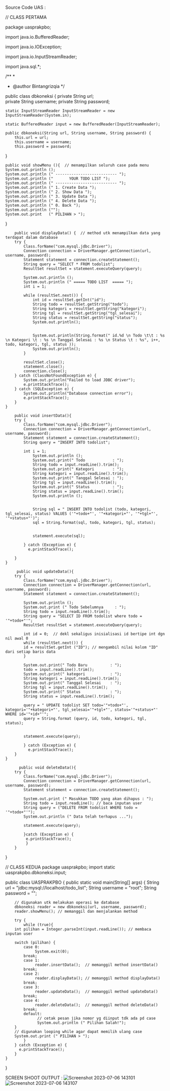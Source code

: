 Source Code UAS :

// CLASS PERTAMA

package uasprakpbo;

import java.io.BufferedReader;    

import java.io.IOException;   

import java.io.InputStreamReader; 

import java.sql.*; 

/**
 *
 * @author Bintangrizqia
 */

public class dbkoneksi {
    private String url;     
    private String username; 
    private String password; 
    
    static InputStreamReader InputStreamReader = new InputStreamReader(System.in);

    static BufferedReader input = new BufferedReader(InputStreamReader);

    public dbkoneksi(String url, String username, String password) {
        this.url = url;          
        this.username = username; 
        this.password = password; 
    
}
    
    public void showMenu (){  // menampilkan seluruh case pada menu
    System.out.println ();
    System.out.println (" --------------------------- ");
    System.out.println ("       YOUR TODO LIST ");
    System.out.println (" --------------------------- ");
    System.out.println (" 1. Create Data ");
    System.out.println (" 2. Show Data ");
    System.out.println (" 3. Update Data ");
    System.out.println (" 4. Delete Data ");
    System.out.println (" 0. Back ");
    System.out.println ("");
    System.out.print   (" PILIHAN > ");
}
    
        public void displayData() {  // method utk menampilkan data yang terdapat dalam database
        try {
            Class.forName("com.mysql.jdbc.Driver");                                       
            Connection connection = DriverManager.getConnection(url, username, password); 
            Statement statement = connection.createStatement();  
            String query = "SELECT * FROM todolist";        
            ResultSet resultSet = statement.executeQuery(query); 
            
            System.out.println ();                                
            System.out.println (" ===== TODO LIST  ===== "); 
            int i = 1;  
            
            while (resultSet.next()) {
                int id = resultSet.getInt("id");          
                String todo = resultSet.getString("todo"); 
                String kategori = resultSet.getString("kategori");      
                String tgl = resultSet.getString("tgl_selesai"); 
                String status = resultSet.getString("status");      
                System.out.println();
                
            
                System.out.println(String.format(" id.%d \n Todo \t\t : %s \n Kategori \t : %s \n Tanggal Selesai : %s \n Status \t : %s", i++, todo, kategori, tgl, status ));
                System.out.println();
            }
            
            resultSet.close();
            statement.close();  
            connection.close();
        } catch (ClassNotFoundException e) {                 
            System.out.println("Failed to load JDBC driver"); 
            e.printStackTrace();  
        } catch (SQLException e) {                         
            System.out.println("Database connection error"); 
            e.printStackTrace(); 
        } 
    }
        
        public void insertData(){ 
        try {
            Class.forName("com.mysql.jdbc.Driver");                                    
            Connection connection = DriverManager.getConnection(url, username, password); 
            Statement statement = connection.createStatement(); 
            String query = "INSERT INTO todolist";        

            int i = 1;                
                System.out.println ();
                System.out.print(" Todo            : ");
                String todo = input.readLine().trim();         
                System.out.print(" Kategori        : ");
                String kategori = input.readLine().trim();  
                System.out.print(" Tanggal Selesai : ");
                String tgl = input.readLine().trim();
                System.out.print(" Status          : ");
                String status = input.readLine().trim();         
                System.out.println ();
                
        
                String sql = " INSERT INTO todolist (todo, kategori, tgl_selesai, status) VALUES ('"+todo+"', '"+kategori+"', '"+tgl+"', '"+status+"')";
                sql = String.format(sql, todo, kategori, tgl, status);
                
             
                statement.execute(sql);
                
            } catch (Exception e) {  
              e.printStackTrace(); 
            
        }  
    }
        
         public void updateData(){  
        try {
            Class.forName("com.mysql.jdbc.Driver");                                      
            Connection connection = DriverManager.getConnection(url, username, password);
            Statement statement = connection.createStatement(); 
            
            System.out.println ();                
            System.out.print (" Todo Sebelumnya     : "); 
            String todo = input.readLine().trim(); 
            String query = "SELECT ID FROM todolist where todo = '"+todo+"'";  
            ResultSet resultSet = statement.executeQuery(query);  
            
            int id = 0;  // dekl sekaligus inisialisasi id bertipe int dgn nil awal 0
            while (resultSet.next()) {
            id = resultSet.getInt ("ID"); // mengambil nilai kolom "ID" dari setiap baris data
            } 
            
            System.out.print(" Todo Baru          : ");
            todo = input.readLine().trim();
            System.out.print(" kategori           : ");
            String kategori = input.readLine().trim();
            System.out.print(" Tanggal Selesai    : ");
            String tgl = input.readLine().trim();
            System.out.print(" Status             : ");
            String status = input.readLine().trim();

            query = " UPDATE todolist SET todo='"+todo+"', kategori='"+kategori+"', tgl_selesai='"+tgl+"', status='"+status+"' WHERE id='"+id+"'";
            query = String.format (query, id, todo, kategori, tgl, status);
            
           
            statement.execute(query);
            
            } catch (Exception e) {
              e.printStackTrace();
        }  
    }
         
          public void deleteData(){ 
        try {
            Class.forName("com.mysql.jdbc.Driver");                                     
            Connection connection = DriverManager.getConnection(url, username, password); 
            Statement statement = connection.createStatement();  
            
            System.out.print (" Masukkan TODO yang akan dihapus : ");
            String todo = input.readLine(); // baca inputan user
            String query = ("DELETE FROM todolist WHERE todo = '"+todo+"'");
            System.out.println (" Data telah terhapus ...");
   
            statement.execute(query);
  
            }catch (Exception e) {
             e.printStackTrace();
             }    
        }  
}


// CLASS KEDUA
package uasprakpbo;
import static uasprakpbo.dbkoneksi.input;

public class UASPRAKPBO {
    public static void main(String[] args) {
         String url = "jdbc:mysql://localhost/todo_list";
        String username = "root";
        String password = "";
        
        // digunakan utk melakukan operasi ke database
        dbkoneksi reader = new dbkoneksi(url, username, password);
        reader.showMenu(); // memanggil dan menjalankan method 
        
        try {
            while (true){
        int pilihan = Integer.parseInt(input.readLine()); // membaca inputan user
        
        switch (pilihan) {
            case 0:
                 System.exit(0);
            break;
            case 1:
                 reader.insertData();  // memanggil method insertData()
            break;
            case 2:
                 reader.displayData(); // memanggil method displayData()
            break;
            case 3:
                 reader.updateData();  // memanggil method updateData()
            break;
            case 4:
                 reader.deleteData();  // memanggil method deleteData()
            break;
            default:
                  // cetak pesan jika nomor yg diinput tdk ada pd case
                  System.out.println (" Pilihan Salah!"); 
        }
        // digunakan looping while agar dapat memilih ulang case
        System.out.print (" PILIHAN > "); 
            }  
        } catch (Exception e) {
          e.printStackTrace();
        }
    }
}




SCREEN SHOOT OUTPUT :
![Screenshot 2023-07-06 143101](https://github.com/bintangrizqq/UASPRAKPBO/assets/128135325/4996c876-9d5b-4d78-a799-f4bb8e2300f7)
![Screenshot 2023-07-06 143107](https://github.com/bintangrizqq/UASPRAKPBO/assets/128135325/83af0e5f-7d5f-41ad-95db-87c99b48f674)



